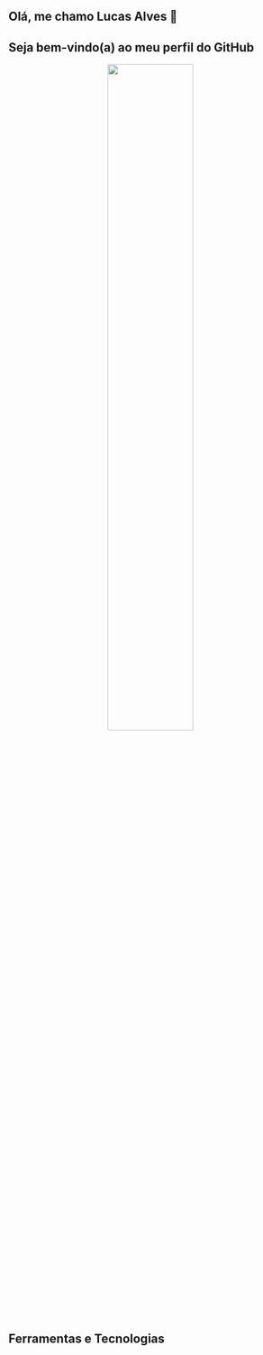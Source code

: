 ## Olá, me chamo Lucas Alves 👋
## Seja bem-vindo(a) ao meu perfil do GitHub

<p>
</p>

<div  align="center" style="margin-bottom:100px">
 <img width=55% align="center"  src="https://github-readme-streak-stats.herokuapp.com?user=LucasAlv3s&theme=radical&mode=weekly" />
</div>

## Ferramentas e Tecnologias
